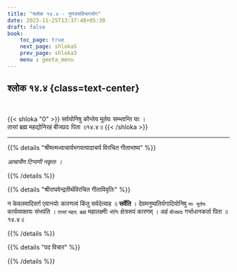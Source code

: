 ```yaml
---
title: "श्लोक १४.४ - गुणत्रयविभागयोग"
date: 2023-11-25T13:37:48+05:30
draft: false
book:
    toc_page: true
    next_page: shloka5
    prev_page: shloka3
    menu : geeta_menu
---
```




## श्लोक १४.४ {class=text-center}

<br/>

{{< shloka  "0"  >}}
सर्वयोनिषु कौन्तेय मूर्तयः सम्भवन्ति याः ।   
तासां ब्रह्म महद्योनिरहं बीजप्रदः पिता ॥१४.४॥
{{< /shloka >}}

---


{{% details "श्रीमत्मध्वाचार्यभगवत्पादाचर्य विरचित  गीताभाष्य" %}}

*आचार्येण टिप्पणी नकृतः ।*

{{% /details %}}



{{% details "श्रीराघवेन्द्रतीर्थविरचित गीताविवृतिः" %}}

न केवलमादिसर्ग एवानयोः कारणत्वं किंतु सर्वदेत्याह ॥ 
**सर्वेति** । देवमनुष्यतिर्यगादियोनिषु `याः मूर्तयः` 
कार्यव्यक्तयः संभवंति । `तासां` 
`महत् ब्रह्म` महालक्ष्मीः `योनिः` क्षेत्ररूपं कारणम्‌ । 
अहं `बीजप्रदः` गर्भाधानकर्ता पिता ॥१४.४॥

{{% /details %}}



{{% details "पद विचार" %}}


{{% /details %}}
